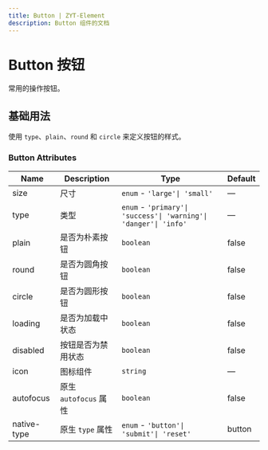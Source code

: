 ```yaml
---
title: Button | ZYT-Element
description: Button 组件的文档
---
```


# Button 按钮
常用的操作按钮。

## 基础用法
使用 `type`、`plain`、`round` 和 `circle` 来定义按钮的样式。


<preview path="../demo/Button/Basic.vue" title="基础用法" description="Button 组件的基础用法"></preview>

### Button Attributes

| Name              | Description                                                             | Type                                                                            | Default |
| ----------------- | ----------------------------------------------------------------------- | ------------------------------------------------------------------------------- | ------- |
| size              | 尺寸                                                             | `enum` - `'large'\| 'small'`                                                    | —       |
| type              | 类型                                                             | `enum` - `'primary'\| 'success'\| 'warning'\| 'danger'\| 'info'`                | —       |
| plain             | 是否为朴素按钮                                   | `boolean`                                                                       | false   |
| round             | 是否为圆角按钮                                   | `boolean`                                                                       | false   |
| circle            | 是否为圆形按钮                                  | `boolean`                                                                       | false   |
| loading           | 是否为加载中状态                                          | `boolean`                                                                       | false   |
| disabled          | 按钮是否为禁用状态                                                      | `boolean`                                                                       | false   |
| icon              | 图标组件                                                          | `string`                                                                        | —       |
| autofocus         | 原生 `autofocus` 属性                                     | `boolean`                                                                       | false   |
| native-type       | 原生 `type` 属性                                          | `enum` - `'button'\| 'submit'\| 'reset'`                                        | button  |
